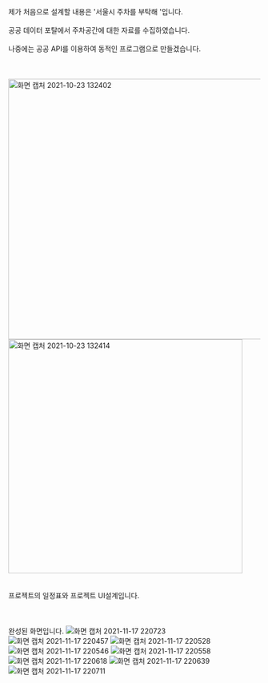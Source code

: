 
제가 처음으로 설계할 내용은 '서울시 주차를 부탁해 '입니다. <br>
<br>
공공 데이터 포탈에서 주차공간에 대한 자료를 수집하였습니다.<br>
<br>
나중에는 공공 API를 이용하여 동적인 프로그램으로 만들겠습니다. <br>
<br>
<br>
<br>
<img width="521" alt="화면 캡처 2021-10-23 132402" src="https://user-images.githubusercontent.com/79691180/138542218-070eccd9-d97b-437d-af8b-8b07e37a5e09.png"><br>
<img width="468" alt="화면 캡처 2021-10-23 132414" src="https://user-images.githubusercontent.com/79691180/138542220-055e3427-44a5-4967-973f-06a2a80ab5fc.png"><br><br>
<br>
프로젝트의 일정표와 프로젝트 UI설계입니다.<br>
<br>
<br>
<br>
완성된 화면입니다.
![화면 캡처 2021-11-17 220723](https://user-images.githubusercontent.com/79691180/142206578-a3207d86-ecda-4036-87c1-5e4ade4568ad.jpg)
![화면 캡처 2021-11-17 220457](https://user-images.githubusercontent.com/79691180/142206586-b8c052fa-2eff-4972-a34f-2790649cf342.jpg)
![화면 캡처 2021-11-17 220528](https://user-images.githubusercontent.com/79691180/142206589-bb03ced9-220e-42af-b68f-b4a8783feb7e.jpg)
![화면 캡처 2021-11-17 220546](https://user-images.githubusercontent.com/79691180/142206591-0cf2d205-4a46-41c1-9e37-dd423d8af090.jpg)
![화면 캡처 2021-11-17 220558](https://user-images.githubusercontent.com/79691180/142206593-24cfccb3-a6d4-4deb-9e88-4a15d7e2b441.jpg)
![화면 캡처 2021-11-17 220618](https://user-images.githubusercontent.com/79691180/142206600-8c6e7381-2570-4add-bb38-54980b70305d.jpg)
![화면 캡처 2021-11-17 220639](https://user-images.githubusercontent.com/79691180/142206603-1bda3643-d9c6-4d11-a62d-83909cb97440.jpg)
![화면 캡처 2021-11-17 220711](https://user-images.githubusercontent.com/79691180/142206606-83ea073e-2276-41eb-83ae-116fc671ef14.jpg)

<br>
<br>

